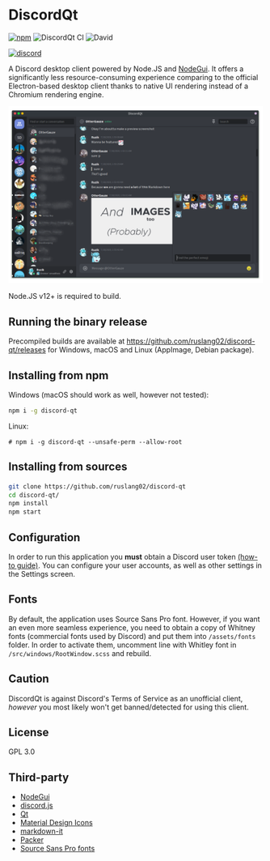 # DiscordQt
[![npm](https://img.shields.io/npm/v/discord-qt)](https://www.npmjs.com/package/discord-qt)
![DiscordQt CI](https://github.com/ruslang02/discord-qt/workflows/DiscordQt%20CI/badge.svg)
![David](https://img.shields.io/david/ruslang02/discord-qt)

[![discord](https://img.shields.io/discord/765296053410857000?color=%237289da&label=discord&logo=discord&logoColor=white&style=for-the-badge)](https://discord.gg/tNNuUK4)

A Discord desktop client powered by Node.JS and [NodeGui](https://github.com/nodegui).
It offers a significantly less resource-consuming experience comparing to the official Electron-based desktop client thanks to native UI rendering instead of a Chromium rendering engine.

![Screenshot](screenshot.png)

Node.JS v12+ is required to build.

## Running the binary release
Precompiled builds are available at https://github.com/ruslang02/discord-qt/releases for Windows, macOS and Linux (AppImage, Debian package).

## Installing from npm
Windows (macOS should work as well, however not tested):
```bash
npm i -g discord-qt
```

Linux:
```
# npm i -g discord-qt --unsafe-perm --allow-root
```

## Installing from sources
```bash
git clone https://github.com/ruslang02/discord-qt
cd discord-qt/
npm install
npm start
```

## Configuration
In order to run this application you **must** obtain a Discord user token [(how-to guide)](https://github.com/Tyrrrz/DiscordChatExporter/wiki/Obtaining-Token-and-Channel-IDs).
You can configure your user accounts, as well as other settings in the Settings screen.

## Fonts
By default, the application uses Source Sans Pro font. However, if you want an even more seamless experience, you need to obtain a copy of Whitney fonts (commercial fonts used by Discord) and put them into `/assets/fonts` folder. In order to activate them, uncomment line with Whitley font in `/src/windows/RootWindow.scss` and rebuild.

## Caution
DiscordQt is against Discord's Terms of Service as an unofficial client, *however* you most likely won't get banned/detected for using this client. 

## License
GPL 3.0

## Third-party
 - [NodeGui](https://github.com/nodegui/nodegui)
 - [discord.js](https://github.com/discordjs/discord.js)
 - [Qt](https://www.qt.io/)
 - [Material Design Icons](https://github.com/Templarian/MaterialDesign)
 - [markdown-it](https://github.com/markdown-it/markdown-it)
 - [Packer](https://github.com/nodegui/packer)
 - [Source Sans Pro fonts](https://github.com/adobe-fonts/source-sans-pro)
